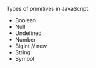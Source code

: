 Types of primitives in JavaScript:
* Boolean
* Null
* Undefined
* Number
* Bigint // new
* String
* Symbol
